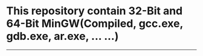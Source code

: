 # This repository contain 32-Bit and 64-Bit MinGW(Compiled, gcc.exe, gdb.exe, ar.exe, ... ...)
---  
